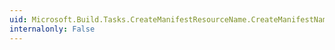 ```yaml
---
uid: Microsoft.Build.Tasks.CreateManifestResourceName.CreateManifestName(System.String,System.String,System.String,System.String,System.IO.Stream)
internalonly: False
---
```

